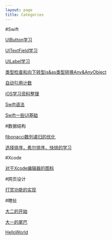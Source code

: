 ```yaml
---
layout: page
title: Categories
---
```


#Swift

[UIButton学习](/UIButton学习-Swift)

[UITextField学习](/UITextField学习-Swift)

[UILabel学习](/UILabel学习-Swift)

[类型检查和向下转型is&as类型转换Any&AnyObject](/类型检查和向下转型is&as类型转换Any&AnyObject-Swift)

[自动引用计数](/自动引用计数-Swift)

[iOS学习资料整理](/iOS学习资料整理-Swift)

[Swift语法](/Swift语法-Swift)

[Swift一些UI基础](/Swift一些UI基础-Swift)

#数据结构

[fibonacci数列递归的优化](/fibonacci数列递归的优化-数据结构)

[选择排序，希尔排序，快排的学习](/选择排序，希尔排序，快排的学习-数据结构)

#Xcode

[对于Xcode编辑器的图标](/对于Xcode编辑器的图标-Xcode)

#网页设计

[打赏功能的实现](/打赏功能的实现-网页设计)

#瞎扯

[大二的开始](/大二的开始-瞎扯)

[大一的尾巴](/大一的尾巴-瞎扯)

[HelloWorld](/HelloWorld-瞎扯)